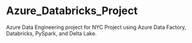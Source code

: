 # Azure_Databricks_Project
Azure Data Engineering project for NYC Project using Azure Data Factory, Databricks, PySpark, and Delta Lake.
